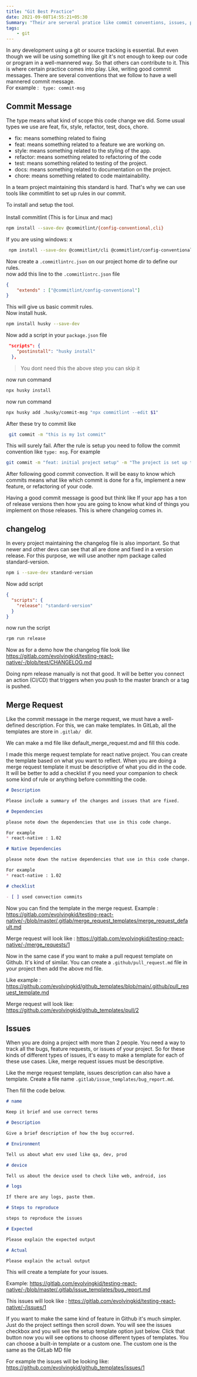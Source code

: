 ```yaml
---
title: "Git Best Practice"
date: 2021-09-08T14:55:21+05:30
Summary: "Their are serveral pratice like commit conventions, issues, pr, merge templates, branch naming conventions and mantaining changelogs"
tags:
    - git
---
```

In any development using a git or source tracking is essential. But even though we will be using something like git it's not enough to keep our code or program in a well-mannered way. So that others can contribute to it. This is where certain practice comes into play. Like, writing good commit messages. There are several conventions that we follow to have a well mannered commit message.
<br/>
For example :
```  type: commit-msg ```

## Commit Message
The type means what kind of scope this code change we did. Some usual types we use are feat, fix, style, refactor, test, docs, chore. 

* fix: means something related to fixing
* feat: means something related to a feature we are working on.
* style: means something related to the styling of the app.
* refactor: means something related to refactoring of the code
* test: means something related to testing of the project.
* docs: means something related to documentation on the project.
* chore: means something related to code maintainability.

In a team project maintaining this standard is hard. That's why we can use tools like commitlint to set up rules in our commit.

To install and setup the tool.  
<br />
Install commitlint (This is for Linux and mac)  
```bash
npm install --save-dev @commitlint/{config-conventional,cli} 
```  
If you are using windows: x
```bash
 npm install --save-dev @commitlint/cli @commitlint/config-conventional
```
Now create a `.commitlintrc.json` on our project home dir to define our rules.  
now add this line to the `.commitlintrc.json` file  
```json
{
    "extends" : ["@commitlint/config-conventional"]
}
```
This will give us basic commit rules.  
Now install husk.  
```bash
npm install husky --save-dev
```
Now add a script in your `package.json` file
```json
 "scripts": {
    "postinstall": "husky install"
  },
```

> You dont need this the above step you can skip it

now run command  
```bash
npx husky install
```
now run command  
```bash
npx husky add .husky/commit-msg "npx commitlint --edit $1"
```
After these try to commit like
```bash
 git commit -m "this is my 1st commit"
```

This will surely fail. After the rule is setup you need to follow the commit convention like `type: msg`. For example  
```bash
git commit -m "feat: initial project setup" -m "The project is set up to do collaborative work with our teammates"
```

After following good commit convection. It will be easy to know which commits means what like which commit is done for a fix, implement a new feature, or refactoring of your code. 

Having a good commit message is good but think like If your app has a ton of release versions then how you are going to know what kind of things you implement on those releases. This is where changelog comes in.

## changelog

In every project maintaining the changelog file is also important. So that newer and other devs can see that all are done and fixed in a version release.
For this purpose, we will use another npm package called standard-version.

```bash
npm i --save-dev standard-version
```

Now add script

```json
{
  "scripts": {
    "release": "standard-version"
  }
}
```

now run the script 


```bash
rpm run release
```

Now as for a demo how the changelog file look like 
https://gitlab.com/evolvingkid/testing-react-native/-/blob/test/CHANGELOG.md

Doing npm release manually is not that good. It will be better you connect an action (CI/CD) that triggers when you push to the master branch or a tag is pushed.

## Merge Request
Like the commit message in the merge request, we must have a well-defined description. For this, we can make templates. In GitLab, all the templates are store in `.gitlab/ `    dir.

We can make a md file like default_merge_request.md and fill this code.

I made this merge request template for react native project. You can create the template based on what you want to reflect. When you are doing a merge request template it must be descriptive of what you did in the code. It will be better to add a checklist if you need your companion to check some kind of rule or anything before committing the code.

```md
# Description

Please include a summary of the changes and issues that are fixed.

# Dependencies

please note down the dependencies that use in this code change.

For example 
* react-native : 1.02

# Native Dependencies

please note down the native dependencies that use in this code change. Which can have issues with code push

For example 
* react-native : 1.02

# checklist

- [ ] used convection commits
```

Now you can find the template in the merge request. Example : https://gitlab.com/evolvingkid/testing-react-native/-/blob/master/.gitlab/merge_request_templates/merge_request_default.md

Merge request will look like : https://gitlab.com/evolvingkid/testing-react-native/-/merge_requests/1


Now in the same case if you want to make a pull request template on Github. It's kind of similar. You can create a `.github/pull_request.md` file in your project then add the above md file. 

Like example : https://github.com/evolvingkid/github_templates/blob/main/.github/pull_request_template.md

Merge request will look like:
https://github.com/evolvingkid/github_templates/pull/2

## Issues

When you are doing a project with more than 2 people. You need a way to track all the bugs, feature requests, or issues of your project. So for these kinds of different types of issues, it's easy to make a template for each of these use cases. Like, merge request issues must be descriptive.


Like the merge request template, issues description can also have a template. Create a file name `.gitlab/issue_templates/bug_report.md`. 

Then fill the code below.

```md
# name

Keep it brief and use correct terms

# Description

Give a brief description of how the bug occurred.

# Environment

Tell us about what env used like qa, dev, prod

# device

Tell us about the device used to check like web, android, ios

# logs

If there are any logs, paste them.

# Steps to reproduce

steps to reproduce the issues

# Expected

Please explain the expected output

# Actual

Please explain the actual output
```

This will create a template for your issues.

Example: https://gitlab.com/evolvingkid/testing-react-native/-/blob/master/.gitlab/issue_templates/bug_report.md

This issues will look like : https://gitlab.com/evolvingkid/testing-react-native/-/issues/1

If you want to make the same kind of feature in Github it's much simpler. Just do the project settings then scroll down. You will see the issues checkbox and you will see the setup template option just below. Click that button now you will see options to choose different types of templates. You can choose a built-in template or a custom one. The custom one is the same as the GitLab MD file 

For example the issues will be looking like:
https://github.com/evolvingkid/github_templates/issues/1
